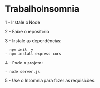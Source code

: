 # TrabalhoInsomnia
1 - Instale o Node

2 - Baixe o repositório

3 - Instale as dependências:

    - npm init -y
    - npm install express cors

4 - Rode o projeto:

    - node server.js

5 - Use o Insomnia para fazer as requisições.
